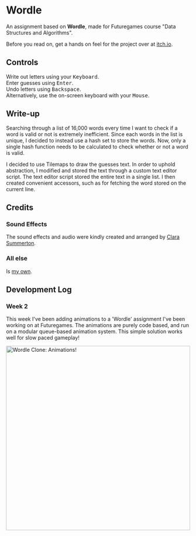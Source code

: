 # Wordle
An assignment based on **Wordle**, made for Futuregames course "Data Structures and Algorithms".

Before you read on, get a hands on feel for the project over at [itch.io](https://joebinns.itch.io/wordle).

## Controls
Write out letters using your <kbd>Keyboard</kbd>.  
Enter guesses using <kbd>Enter</kbd>.  
Undo letters using <kbd>Backspace</kbd>.  
Alternatively, use the on-screen keyboard with your <kbd>Mouse</kbd>.

## Write-up
Searching through a list of 16,000 words every time I want to check if a word is valid or not is extremely inefficient. Since each words in the list is unique, I decided to instead use a hash set to store the words. Now, only a single hash function needs to be calculated to check whether or not a word is valid.

I decided to use Tilemaps to draw the guesses text. In order to uphold abstraction, I modified and stored the text through a custom text editor script. The text editor script stored the entire text in a single list. I then created convenient accessors, such as for fetching the word stored on the current line.

## Credits
### Sound Effects
The sound effects and audio were kindly created and arranged by [Clara Summerton](mailto:clarasummerton@gmail.com).

### All else
Is [my own](https://joebinns.com/).

## Development Log
### Week 2
This week I've been adding animations to a 'Wordle' assignment I've been working on at Futuregames. The animations are purely code based, and run on a modular queue-based animation system. This simple solution works well for slow paced gameplay!

[<img alt="Wordle Clone: Animations!" width="503" src="https://joebinns.com/documents/gifs/wordle.gif" />](https://youtu.be/C2FEdz-75C8)
